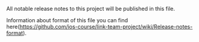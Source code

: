 All notable release notes to this project will be published in this file.

Information about format of this file you can find here(https://github.com/ios-course/link-team-project/wiki/Release-notes-format).
